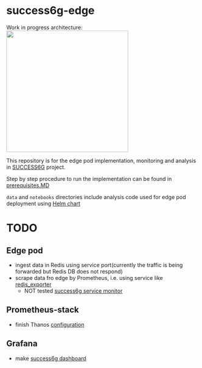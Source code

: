 # success6g-edge

Work in progress architecture:
<img src="https://github.com/5uperpalo/success6g-edge/img/success6g_edge_architecture.png" height="320"/>

This repository is for the edge pod implementation, monitoring and analysis in [SUCCESS6G](https://success-6g-project.cttc.es/) project.

Step by step procedure to run the implementation can be found in [prerequisites.MD](https://github.com/5uperpalo/success6g-edge/prerequisites.MD)

`data` and `notebooks` directories include analysis code used for edge pod deployment using [Helm chart](https://github.com/5uperpalo/success6g-edge-helm-chart)

# TODO

## Edge pod
* ingest data in Redis using service port(currently the traffic is being forwarded but Redis DB does not respond)
* scrape data fro edge by Prometheus, i.e. using service like [redis_exporter](https://github.com/5uperpalo/success6g-edge/configs/prometheus_kepler_service_monitor.yaml)
  * NOT tested [success6g service monitor](https://github.com/5uperpalo/success6g-edge/prometheus_success6g_edge_service_monitor.yaml)

## Prometheus-stack
* finish Thanos [configuration](https://github.com/5uperpalo/success6g-edge/configs/prometheus_stack.yaml)

## Grafana
* make [success6g dashboard](https://github.com/5uperpalo/success6g-edge/configs/success6g_dashboard.json)
